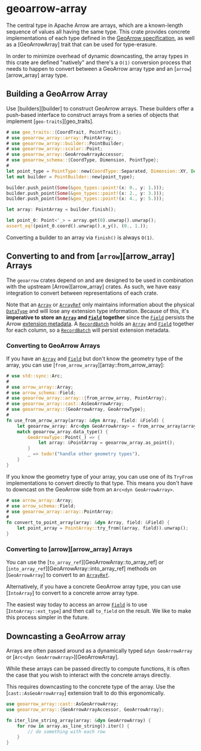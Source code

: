 # geoarrow-array

The central type in Apache Arrow are arrays, which are a known-length sequence of values all having the same type. This crate provides concrete implementations of each type defined in the [GeoArrow specification], as well as a [GeoArrowArray] trait that can be used for type-erasure.

[GeoArrow specification]: https://github.com/geoarrow/geoarrow

In order to minimize overhead of dynamic downcasting, the array types in this crate are defined "natively" and there's a `O(1)` conversion process that needs to happen to convert between a GeoArrow array type and an [`arrow`][arrow_array] array type.

## Building a GeoArrow Array

Use [builders][builder] to construct GeoArrow arrays. These builders offer a push-based interface to construct arrays from a series of objects that implement [`geo-traits`][geo_traits].

```rust
# use geo_traits::{CoordTrait, PointTrait};
# use geoarrow_array::array::PointArray;
# use geoarrow_array::builder::PointBuilder;
# use geoarrow_array::scalar::Point;
# use geoarrow_array::GeoArrowArrayAccessor;
# use geoarrow_schema::{CoordType, Dimension, PointType};
#
let point_type = PointType::new(CoordType::Separated, Dimension::XY, Default::default());
let mut builder = PointBuilder::new(point_type);

builder.push_point(Some(&geo_types::point!(x: 0., y: 1.)));
builder.push_point(Some(&geo_types::point!(x: 2., y: 3.)));
builder.push_point(Some(&geo_types::point!(x: 4., y: 5.)));

let array: PointArray = builder.finish();

let point_0: Point<'_> = array.get(0).unwrap().unwrap();
assert_eq!(point_0.coord().unwrap().x_y(), (0., 1.));
```

Converting a builder to an array via `finish()` is always `O(1)`.

## Converting to and from [`arrow`][arrow_array] Arrays

The `geoarrow` crates depend on and are designed to be used in combination with the upstream [Arrow][arrow_array] crates. As such, we have easy integration to convert between representations of each crate.

Note that an [`Array`] or [`ArrayRef`] only maintains information about the physical [`DataType`] and will lose any extension type information. Because of this, it's **imperative to store an [`Array`] and [`Field`] together** since the [`Field`] persists the Arrow [extension metadata]. A [`RecordBatch`] holds an [`Array`] and [`Field`] together for each column, so a [`RecordBatch`] will persist extension metadata.

### Converting to GeoArrow Arrays

If you have an [`Array`] and [`Field`] but don't know the geometry type of the array, you can use [`from_arrow_array`][array::from_arrow_array]:

```rust
# use std::sync::Arc;
#
# use arrow_array::Array;
# use arrow_schema::Field;
# use geoarrow_array::array::{from_arrow_array, PointArray};
# use geoarrow_array::cast::AsGeoArrowArray;
# use geoarrow_array::{GeoArrowArray, GeoArrowType};
#
fn use_from_arrow_array(array: &dyn Array, field: &Field) {
    let geoarrow_array: Arc<dyn GeoArrowArray> = from_arrow_array(array, field).unwrap();
    match geoarrow_array.data_type() {
        GeoArrowType::Point(_) => {
            let array: &PointArray = geoarrow_array.as_point();
        }
        _ => todo!("handle other geometry types"),
    }
}
```

If you know the geometry type of your array, you can use one of its `TryFrom` implementations to convert directly to that type. This means you don't have to downcast on the GeoArrow side from an `Arc<dyn GeoArrowArray>`.

```rust
# use arrow_array::Array;
# use arrow_schema::Field;
# use geoarrow_array::array::PointArray;
#
fn convert_to_point_array(array: &dyn Array, field: &Field) {
    let point_array = PointArray::try_from((array, field)).unwrap();
}
```

### Converting to [arrow][arrow_array] Arrays

You can use the [`to_array_ref`][GeoArrowArray::to_array_ref] or [`into_array_ref`][GeoArrowArray::into_array_ref] methods on [`GeoArrowArray`] to convert to an [`ArrayRef`].

Alternatively, if you have a concrete GeoArrow array type, you can use [`IntoArray`] to convert to a concrete arrow array type.

The easiest way today to access an arrow [`Field`] is to use [`IntoArray::ext_type`] and then call `to_field` on the result. We like to make this process simpler in the future.

## Downcasting a GeoArrow array

Arrays are often passed around as a dynamically typed `&dyn GeoArrowArray` or [`Arc<dyn GeoArrowArray>`][GeoArrowArray].

While these arrays can be passed directly to compute functions, it is often the case that you wish to interact with the concrete arrays directly.

This requires downcasting to the concrete type of the array. Use the [`cast::AsGeoArrowArray`] extension trait to do this ergonomically.

```rust
use geoarrow_array::cast::AsGeoArrowArray;
use geoarrow_array::{GeoArrowArrayAccessor, GeoArrowArray};

fn iter_line_string_array(array: &dyn GeoArrowArray) {
    for row in array.as_line_string().iter() {
        // do something with each row
    }
}
```

[`Array`]: arrow_array::Array
[`ArrayRef`]: arrow_array::ArrayRef
[`DataType`]: arrow_schema::DataType
[`Field`]: arrow_schema::Field
[`RecordBatch`]: arrow_array::RecordBatch
[extension metadata]: https://arrow.apache.org/docs/format/Columnar.html#format-metadata-extension-types
